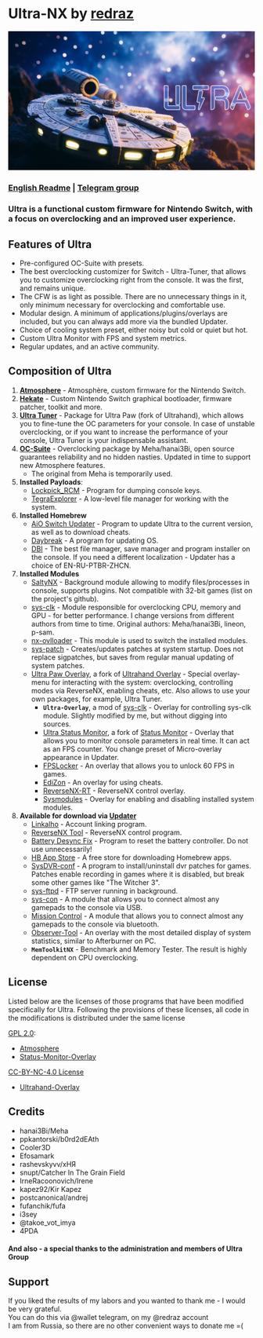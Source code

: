 # Ultra-NX by **[redraz](https://github.com/redraz)**

![](https://github.com/Ultra-NX/Ultra-Resources/raw/main/Ultra.png)

### [English Readme](README_ENG.md) | [Telegram group](https://t.me/UltraNX)

### Ultra is a functional custom firmware for Nintendo Switch, with a focus on overclocking and an improved user experience.

## Features of Ultra

* Pre-configured OC-Suite with presets.
* The best overclocking customizer for Switch - Ultra-Tuner, that allows you to customize overclocking right from the console. It was the first, and remains unique.
* The CFW is as light as possible. There are no unnecessary things in it, only minimum necessary for overclocking and comfortable use.
* Modular design. A minimum of applications/plugins/overlays are included, but you can always add more via the bundled Updater.
* Choice of cooling system preset, either noisy but cold or quiet but hot.
* Custom Ultra Monitor with FPS and system metrics.
* Regular updates, and an active community.

## Composition of Ultra

1. **[Atmosphere](https://github.com/Atmosphere-NX/Atmosphere)** - Atmosphère, custom firmware for the Nintendo Switch.
1. **[Hekate](https://github.com/CTCaer/hekate)** - Custom Nintendo Switch graphical bootloader, firmware patcher, toolkit and more.
1. **[Ultra Tuner](https://github.com/Ultra-NX/Ultra-Tuner)** - Package for Ultra Paw (fork of Ultrahand), which allows you to fine-tune the OC parameters for your console. In case of unstable overclocking, or if you want to increase the performance of your console, Ultra Tuner is your indispensable assistant.
1. **[OC-Suite](https://github.com/hanai3Bi/Switch-OC-Suite/)** - Overclocking package by Meha/hanai3Bi, open source guarantees reliability and no hidden nasties. Updated in time to support new Atmosphere features.
   - The original from Meha is temporarily used.
1. **Installed Payloads**:
   * [Lockpick_RCM](https://codeberg.org/rashevskyv/kefir) - Program for dumping console keys.
   * [TegraExplorer](https://github.com/suchmememanyskill/TegraExplorer) - A low-level file manager for working with the system.
1. **Installed Homebrew**
   * [AiO Switch Updater](https://github.com/HamletDuFromage/aio-switch-updater) - Program to update Ultra to the current version, as well as to download cheats.
   * [Daybreak](https://codeberg.org/rashevskyv/kefir) - A program for updating OS.
   * [DBI](https://github.com/rashevskyv/dbi) - The best file manager, save manager and program installer on the console. If you need a different localization - Updater has a choice of EN-RU-PTBR-ZHCN.
1. **Installed Modules**
   * [SaltyNX](https://github.com/masagrator/SaltyNX) - Background module allowing to modify files/processes in console, supports plugins. Not compatible with 32-bit games (list on the project's github).
   * [sys-clk](https://github.com/hanai3Bi/Switch-OC-Suite) - Module responsible for overclocking CPU, memory and GPU - for better performance. I change versions from different authors from time to time. Original authors: Meha/hanai3Bi, lineon, p-sam.
   * [nx-ovlloader](https://github.com/WerWolv/nx-ovlloader/) - This module is used to switch the installed modules.
   * [sys-patch](https://github.com/ITotalJustice/sys-patch/) - Creates/updates patches at system startup. Does not replace sigpatches, but saves from regular manual updating of system patches.
   * [Ultra Paw Overlay](https://github.com/Ultra-NX/Ultra-Paw-Overlay), a fork of [Ultrahand Overlay](https://github.com/ppkantorski/Ultrahand-Overlay) - Special overlay-menu for interacting with the system: overclocking, controlling modes via ReverseNX, enabling cheats, etc. Also allows to use your own packages, for example, Ultra Tuner.
     - **`Ultra-Overlay`**, a mod of [sys-clk](https://github.com/hanai3Bi/Switch-OC-Suite) - Overlay for controlling sys-clk module. Slightly modified by me, but without digging into sources.
     - [Ultra Status Monitor](https://github.com/Ultra-NX/Ultra-Status-Monitor), a fork of [Status Monitor](https://github.com/masagrator/Status-Monitor-Overlay) - Overlay that allows you to monitor console parameters in real time. It can act as an FPS counter. You change preset of Micro-overlay appearance in Updater.
     - [FPSLocker](https://github.com/masagrator/FPSLocker) - An overlay that allows you to unlock 60 FPS in games.
     - [EdiZon](https://github.com/proferabg/EdiZon-Overlay) - An overlay for using cheats.
     - [ReverseNX-RT](https://github.com/masagrator/ReverseNX-RT) - ReverseNX control overlay.
     - [Sysmodules](https://github.com/WerWolv/ovl-sysmodules/) - Overlay for enabling and disabling installed system modules.
1. **Available for download via [Updater](https://github.com/Ultra-NX/Ultra/wiki/Tuner-RU#Updater)**
   * [Linkalho](https://github.com/rdmrocha/linkalho) - Account linking program.
   * [ReverseNX Tool](https://github.com/masagrator/ReverseNX-Tool) - ReverseNX control program.
   * [Battery Desync Fix](https://github.com/CTCaer/battery_desync_fix_nx) - Program to reset the battery controller. Do not use unnecessarily!
   * [HB App Store](https://github.com/fortheusers/hb-appstore) - A free store for downloading Homebrew apps.
   * [SysDVR-conf](https://github.com/exelix11/SysDVR) - A program to install/uninstall dvr patches for games. Patches enable recording in games where it is disabled, but break some other games like "The Witcher 3".
   * [sys-ftpd](https://github.com/cathery/sys-ftpd) - FTP server running in background.
   * [sys-con](https://github.com/cathery/sys-con) - A module that allows you to connect almost any gamepads to the console via USB.
   * [Mission Control](https://codeberg.org/rashevskyv/kefir) - A module that allows you to connect almost any gamepads to the console via bluetooth.
   * [Observer-Tool](https://github.com/rkuchkarov/Observer-Tool) - An overlay with the most detailed display of system statistics, similar to Afterburner on PC.
   * **`MemToolkitNX`** - Benchmark and Memory Tester. The result is highly dependent on CPU overclocking.


## License

Listed below are the licenses of those programs that have been modified specifically for Ultra. Following the provisions of these licenses, all code in the modifications is distributed under the same license

[GPL 2.0](https://github.com/Atmosphere-NX/Atmosphere/blob/master/LICENSE): 
  * [Atmosphere](https://github.com/Atmosphere-NX/Atmosphere)
  * [Status-Monitor-Overlay](https://github.com/masagrator/Status-Monitor-Overlay)

[CC-BY-NC-4.0 License](https://github.com/ppkantorski/Ultrahand-Overlay/blob/main/LICENSE)
  * [Ultrahand-Overlay](https://github.com/ppkantorski/Ultrahand-Overlay)

## Credits 

* hanai3Bi/Meha
* ppkantorski/b0rd2dEAth
* Cooler3D
* Efosamark
* rashevskyvv/хНЯ
* snupt/Catcher In The Grain Field
* IrneRacoonovich/Irene
* kapez92/Kir Kapez
* postcanonical/andrej
* fufanchik/fufa
* i3sey
* @takoe_vot_imya
* 4PDA
#### And also - a special thanks to the administration and members of Ultra Group

## Support

If you liked the results of my labors and you wanted to thank me - I would be very grateful.            
You can do this via @wallet telegram, on my @redraz account            
I am from Russia, so there are no other convenient ways to donate me =(
